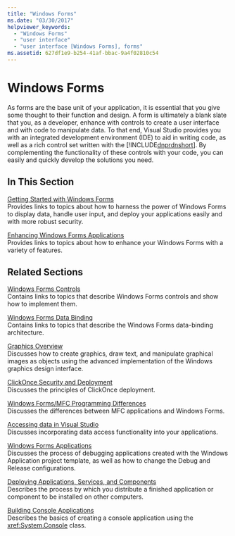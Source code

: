 ```yaml
---
title: "Windows Forms"
ms.date: "03/30/2017"
helpviewer_keywords: 
  - "Windows Forms"
  - "user interface"
  - "user interface [Windows Forms], forms"
ms.assetid: 627df1e9-b254-41af-bbac-9a4f02810c54
---
```

# Windows Forms
As forms are the base unit of your application, it is essential that you give some thought to their function and design. A form is ultimately a blank slate that you, as a developer, enhance with controls to create a user interface and with code to manipulate data. To that end, Visual Studio provides you with an integrated development environment (IDE) to aid in writing code, as well as a rich control set written with the [!INCLUDE[dnprdnshort](../../../includes/dnprdnshort-md.md)]. By complementing the functionality of these controls with your code, you can easily and quickly develop the solutions you need.  
  
## In This Section  
 [Getting Started with Windows Forms](../../../docs/framework/winforms/getting-started-with-windows-forms.md)  
 Provides links to topics about how to harness the power of Windows Forms to display data, handle user input, and deploy your applications easily and with more robust security.  
  
 [Enhancing Windows Forms Applications](../../../docs/framework/winforms/advanced/index.md)  
 Provides links to topics about how to enhance your Windows Forms with a variety of features.  
  
## Related Sections  
 [Windows Forms Controls](../../../docs/framework/winforms/controls/index.md)  
 Contains links to topics that describe Windows Forms controls and show how to implement them.  
  
 [Windows Forms Data Binding](../../../docs/framework/winforms/windows-forms-data-binding.md)  
 Contains links to topics that describe the Windows Forms data-binding architecture.  
  
 [Graphics Overview](../../../docs/framework/winforms/advanced/graphics-overview-windows-forms.md)  
 Discusses how to create graphics, draw text, and manipulate graphical images as objects using the advanced implementation of the Windows graphics design interface.  
  
 [ClickOnce Security and Deployment](/visualstudio/deployment/clickonce-security-and-deployment)  
 Discusses the principles of ClickOnce deployment.  
  
 [Windows Forms/MFC Programming Differences](/cpp/dotnet/windows-forms-mfc-programming-differences)  
 Discusses the differences between MFC applications and Windows Forms.  
  
 [Accessing data in Visual Studio](/visualstudio/data-tools/accessing-data-in-visual-studio)  
 Discusses incorporating data access functionality into your applications.  
  
 [Windows Forms Applications](/visualstudio/debugger/debugging-preparation-windows-forms-applications)  
 Discusses the process of debugging applications created with the Windows Application project template, as well as how to change the Debug and Release configurations.  
  
 [Deploying Applications, Services, and Components](https://docs.microsoft.com/visualstudio/deployment/deploying-applications-services-and-components?view=vs-2015)  
 Describes the process by which you distribute a finished application or component to be installed on other computers.  
  
 [Building Console Applications](../../../docs/standard/building-console-apps.md)  
 Describes the basics of creating a console application using the <xref:System.Console> class.
